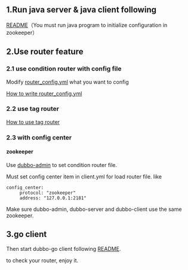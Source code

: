 ## 1.Run java server & java client following 

[README](https://github.com/dubbogo/dubbogo-samples/blob/master/README.md)（You must run java program to initialize configuration in zookeeper）
 
## 2.Use router feature 

### 2.1 use condition router with config file 
 
Modify [router_config.yml](go-client/profiles/dev/router_config.yml) what you want to config
 
[How to write router_config.yml](http://dubbo.apache.org/en-us/docs/user/demos/routing-rule.html)

### 2.2 use tag router
[How to use tag router](http://dubbo.apache.org/en-us/docs/user/demos/routing-rule.html)

### 2.3 with config center

#### zookeeper

Use [dubbo-admin](https://github.com/apache/dubbo-admin) to set condition router file.

Must set config center item in client.yml for load router file. like 
```
config_center:
     protocol: "zookeeper"
     address: "127.0.0.1:2181"
```

Make sure dubbo-admin, dubbo-server and dubbo-client use the same zookeeper.
 
## 3.go client 

Then start dubbo-go client following [README](https://github.com/dubbogo/dubbogo-samples/blob/master/README.md).

to check your router, enjoy it.

